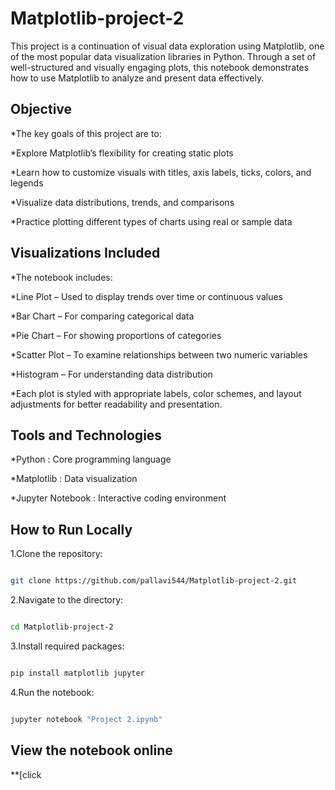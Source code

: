 # Matplotlib-project-2
This project is a continuation of visual data exploration using Matplotlib, one of the most popular data visualization libraries in Python. Through a set of well-structured and visually engaging plots, this notebook demonstrates how to use Matplotlib to analyze and present data effectively.

## Objective
*The key goals of this project are to:

*Explore Matplotlib’s flexibility for creating static plots

*Learn how to customize visuals with titles, axis labels, ticks, colors, and legends

*Visualize data distributions, trends, and comparisons

*Practice plotting different types of charts using real or sample data

## Visualizations Included
*The notebook includes:

*Line Plot – Used to display trends over time or continuous values

*Bar Chart – For comparing categorical data

*Pie Chart – For showing proportions of categories

*Scatter Plot – To examine relationships between two numeric variables

*Histogram – For understanding data distribution

*Each plot is styled with appropriate labels, color schemes, and layout adjustments for better readability and presentation.

## Tools and Technologies
*Python	: Core programming language

*Matplotlib	: Data visualization

*Jupyter Notebook :	Interactive coding environment

##  How to Run Locally
1.Clone the repository:

```bash

git clone https://github.com/pallavi544/Matplotlib-project-2.git

```

2.Navigate to the directory:

```bash

cd Matplotlib-project-2

```

3.Install required packages:

```bash

pip install matplotlib jupyter

```

4.Run the notebook:

```bash

jupyter notebook "Project 2.ipynb"

```
## View the notebook online
**[click








